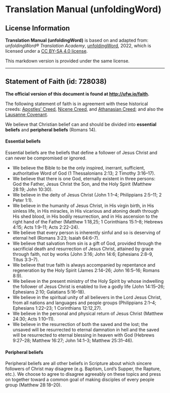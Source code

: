 # Translation Manual (unfoldingWord)

## License Information

**Translation Manual (unfoldingWord)** is based on and adapted from: _unfoldingWord® Translation Academy_, [unfoldingWord](https://unfoldingword.org/utw), 2022, which is licensed under a [CC BY-SA 4.0 license](https://creativecommons.org/licenses/by-sa/4.0/legalcode.en).

This markdown version is provided under the same license.



--------------------------------

## Statement of Faith (id: 728038)

**The official version of this document is found at http://ufw.io/faith.**

The following statement of faith is in agreement with these historical creeds: [Apostles’ Creed](https://git.door43.org/Door43/en_creeds/src/master/content/apostles.md), [Nicene Creed](https://git.door43.org/Door43/en_creeds/src/master/content/nicene.md), and [Athanasian Creed](https://git.door43.org/Door43/en_creeds/src/master/content/athanasian.md); and also the [Lausanne Covenant](http://www.lausanne.org/en/documents/lausanne-covenant.html).

We believe that Christian belief can and should be divided into **essential beliefs** and **peripheral beliefs** (Romans 14\).

#### Essential beliefs

Essential beliefs are the beliefs that define a follower of Jesus Christ and can never be compromised or ignored.

* We believe the Bible to be the only inspired, inerrant, sufficient, authoritative Word of God (1 Thessalonians 2:13; 2 Timothy 3:16–17\).
* We believe that there is one God, eternally existent in three persons: God the Father, Jesus Christ the Son, and the Holy Spirit (Matthew 28:19; John 10:30\).
* We believe in the deity of Jesus Christ (John 1:1–4; Philippians 2:5–11; 2 Peter 1:1\).
* We believe in the humanity of Jesus Christ, in His virgin birth, in His sinless life, in His miracles, in His vicarious and atoning death through His shed blood, in His bodily resurrection, and in His ascension to the right hand of the Father (Matthew 1:18,25; 1 Corinthians 15:1–8; Hebrews 4:15; Acts 1:9–11; Acts 2:22–24\).
* We believe that every person is inherently sinful and so is deserving of eternal hell (Romans 3:23; Isaiah 64:6–7\).
* We believe that salvation from sin is a gift of God, provided through the sacrificial death and resurrection of Jesus Christ, attained by grace through faith, not by works (John 3:16; John 14:6; Ephesians 2:8–9, Titus 3:3–7\).
* We believe that true faith is always accompanied by repentance and regeneration by the Holy Spirit (James 2:14–26; John 16:5–16; Romans 8:9\).
* We believe in the present ministry of the Holy Spirit by whose indwelling the follower of Jesus Christ is enabled to live a godly life (John 14:15–26; Ephesians 2:10; Galatians 5:16–18\).
* We believe in the spiritual unity of all believers in the Lord Jesus Christ, from all nations and languages and people groups (Philippians 2:1–4; Ephesians 1:22–23; 1 Corinthians 12:12,27\).
* We believe in the personal and physical return of Jesus Christ (Matthew 24:30; Acts 1:10–11\).
* We believe in the resurrection of both the saved and the lost; the unsaved will be resurrected to eternal damnation in hell and the saved will be resurrected to eternal blessing in heaven with God (Hebrews 9:27–28; Matthew 16:27; John 14:1–3; Matthew 25:31–46\).

#### Peripheral beliefs

Peripheral beliefs are all other beliefs in Scripture about which sincere followers of Christ may disagree (e.g. Baptism, Lord’s Supper, the Rapture, etc.). We choose to agree to disagree agreeably on these topics and press on together toward a common goal of making disciples of every people group (Matthew 28:18–20\).


